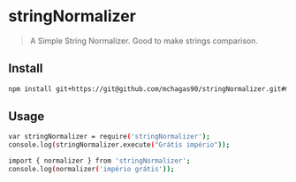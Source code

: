 # stringNormalizer

> A Simple String Normalizer. Good to make strings comparison.

## Install

```bash
npm install git+https://git@github.com/mchagas90/stringNormalizer.git#master
```

## Usage

```bash
var stringNormalizer = require('stringNormalizer');
console.log(stringNormalizer.execute("Grátis império"));
```

```bash
import { normalizer } from 'stringNormalizer';
console.log(normalizer('império grátis'));
```